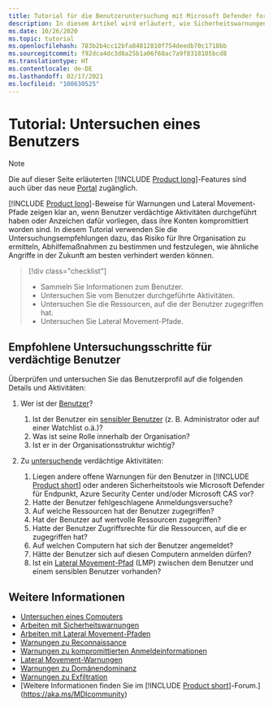 ```yaml
---
title: Tutorial für die Benutzeruntersuchung mit Microsoft Defender for Identity
description: In diesem Artikel wird erläutert, wie Sicherheitswarnungen von Microsoft Defender for Identity zur Untersuchung eines verdächtigen Benutzers verwendet werden.
ms.date: 10/26/2020
ms.topic: tutorial
ms.openlocfilehash: 783b2b4cc12bfa84812810f754deedb70c1718bb
ms.sourcegitcommit: f92dca4dc3d8a25b1a06f68ac7a9f8318105bcd8
ms.translationtype: HT
ms.contentlocale: de-DE
ms.lasthandoff: 02/17/2021
ms.locfileid: "100630525"
---
```

# <a name="tutorial-investigate-a-user"></a>Tutorial: Untersuchen eines Benutzers

> [!NOTE]
> Die auf dieser Seite erläuterten [!INCLUDE [Product long](includes/product-long.md)]-Features sind auch über das neue [Portal](https://portal.cloudappsecurity.com) zugänglich.

[!INCLUDE [Product long](includes/product-long.md)]-Beweise für Warnungen und Lateral Movement-Pfade zeigen klar an, wenn Benutzer verdächtige Aktivitäten durchgeführt haben oder Anzeichen dafür vorliegen, dass ihre Konten kompromittiert worden sind. In diesem Tutorial verwenden Sie die Untersuchungsempfehlungen dazu, das Risiko für Ihre Organisation zu ermitteln, Abhilfemaßnahmen zu bestimmen und festzulegen, wie ähnliche Angriffe in der Zukunft am besten verhindert werden können.

> [!div class="checklist"]
>
> - Sammeln Sie Informationen zum Benutzer.
> - Untersuchen Sie vom Benutzer durchgeführte Aktivitäten.
> - Untersuchen Sie die Ressourcen, auf die der Benutzer zugegriffen hat.
> - Untersuchen Sie Lateral Movement-Pfade.

## <a name="recommended-investigation-steps-for-suspicious-users"></a>Empfohlene Untersuchungsschritte für verdächtige Benutzer

Überprüfen und untersuchen Sie das Benutzerprofil auf die folgenden Details und Aktivitäten:

1. Wer ist der [Benutzer](entity-profiles.md)?
    1. Ist der Benutzer ein [sensibler Benutzer](manage-sensitive-honeytoken-accounts.md) (z. B. Administrator oder auf einer Watchlist o.ä.)?
    1. Was ist seine Rolle innerhalb der Organisation?
    1. Ist er in der Organisationsstruktur wichtig?

1. Zu [untersuchende](investigate-entity.md) verdächtige Aktivitäten:
    1. Liegen andere offene Warnungen für den Benutzer in [!INCLUDE [Product short](includes/product-short.md)] oder anderen Sicherheitstools wie Microsoft Defender für Endpunkt, Azure Security Center und/oder Microsoft CAS vor?
    1. Hatte der Benutzer fehlgeschlagene Anmeldungsversuche?
    1. Auf welche Ressourcen hat der Benutzer zugegriffen?
    1. Hat der Benutzer auf wertvolle Ressourcen zugegriffen?
    1. Hatte der Benutzer Zugriffsrechte für die Ressourcen, auf die er zugegriffen hat?
    1. Auf welchen Computern hat sich der Benutzer angemeldet?
    1. Hätte der Benutzer sich auf diesen Computern anmelden dürfen?
    1. Ist ein [Lateral Movement-Pfad](use-case-lateral-movement-path.md) (LMP) zwischen dem Benutzer und einem sensiblen Benutzer vorhanden?

## <a name="see-also"></a>Weitere Informationen

- [Untersuchen eines Computers](investigate-a-computer.md)
- [Arbeiten mit Sicherheitswarnungen](working-with-suspicious-activities.md)
- [Arbeiten mit Lateral Movement-Pfaden](use-case-lateral-movement-path.md)
- [Warnungen zu Reconnaissance](reconnaissance-alerts.md)
- [Warnungen zu kompromittierten Anmeldeinformationen](compromised-credentials-alerts.md)
- [Lateral Movement-Warnungen](lateral-movement-alerts.md)
- [Warnungen zu Domänendominanz](domain-dominance-alerts.md)
- [Warnungen zu Exfiltration](exfiltration-alerts.md)
- [Weitere Informationen finden Sie im [!INCLUDE [Product short](includes/product-short.md)]-Forum.](https://aka.ms/MDIcommunity)
